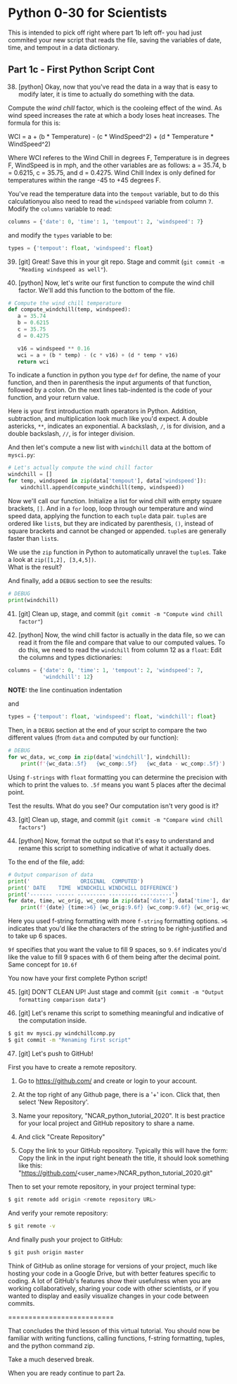 Python 0-30 for Scientists
==========================

This is intended to pick off right where part 1b left off- you 
had just commited your new script that reads the file, saving 
the variables of date, time, and tempout in a data dictionary.

Part 1c - First Python Script Cont
--------------------------------------

38. [python] Okay, now that you've read the data in a way that
   is easy to modify later, it is time to actually do something 
   with the data.
   
   Compute the *wind chill* factor, which is the cooleing 
   effect of the wind. As wind speed increases the rate at 
   which a body loses heat increases. The formula for this is:
   
   WCI = a + (b * Temperature) - (c * WindSpeed^2) + 
      (d * Temperature * WindSpeed^2)

   Where WCI referes to the Wind Chill in degrees F, 
   Temperature is in degrees F, WindSpeed is in mph, and the 
   other variables are as follows: a = 35.74, b = 0.6215, 
   c = 35.75, and d = 0.4275. Wind Chill Index is only 
   defined for temperatures within the range -45 to +45 degrees F. 
   
   You've read the temperature data into the `tempout` variable, 
   but to do this calculationyou also need
   to read the `windspeed` variable from column `7`.  
   Modify the `columns` variable to read:
   
   ```python
   columns = {'date': 0, 'time': 1, 'tempout': 2, 'windspeed': 7}
   ```
   
   and modify the `types` variable to be:
   
   ```python
   types = {'tempout': float, 'windspeed': float}
   ```

39. [git] Great!  Save this in your git repo.  Stage and
   commit (`git commit -m "Reading windspeed as well"`).

40. [python] Now, let's write our first function to compute
   the wind chill factor.  We'll add this function to the
   bottom of the file.
   
   ```python
   # Compute the wind chill temperature
   def compute_windchill(temp, windspeed):
      a = 35.74
      b = 0.6215
      c = 35.75
      d = 0.4275

      v16 = windspeed ** 0.16
      wci = a + (b * temp) - (c * v16) + (d * temp * v16)
      return wci
   ```
   
   To indicate a function in python you type `def` for define, 
   the name of your function, and then in parenthesis the 
   input arguments of that function, followed by a colon. 
   On the next lines tab-indented is the code of your 
   function, and your return value.

   Here is your first introduction math operators in Python. 
   Addition, subtraction, and multiplication look much like 
   you'd expect. A double astericks, `**`, indicates an 
   exponential. A backslash, `/`, is for division, and a 
   double backslash, `//`, is for integer division.
   
   And then let's compute a new list with `windchill` data at
   the bottom of `mysci.py`:
   
   ```python
   # Let's actually compute the wind chill factor
   windchill = []
   for temp, windspeed in zip(data['tempout'], data['windspeed']):
       windchill.append(compute_windchill(temp, windspeed))
   ```
   
   Now we'll call our function. Initialize a list for wind 
   chill with empty square brackets, `[]`. And in a `for` 
   loop, loop through our temperature and wind speed data, 
   applying the function to each `tuple` data pair. `tuple`s 
   are ordered like `list`s, but they are indicated by 
   parenthesis, `()`, instead of square brackets and cannot 
   be changed or appended. `tuple`s are generally faster 
   than `list`s.
   
   We use the `zip` function in Python to automatically 
   unravel the `tuple`s. Take a look at `zip([1,2], [3,4,5])`.  
   What is the result?

   And finally, add a `DEBUG` section to see the
   results:
   
   ```python
   # DEBUG
   print(windchill)
   ```

41. [git] Clean up, stage, and commit (`git commit -m "Compute wind chill factor"`)

42. [python] Now, the wind chill factor is actually in the data 
   file, so we can read it from the file and compare that 
   value to our computed values.  To do this, we need to read 
   the `windchill` from column 12 as a `float`:
   Edit the columns and types dictionaries:

   ```python
   columns = {'date': 0, 'time': 1, 'tempout': 2, 'windspeed': 7,
              'windchill': 12}
   ```
   
   **NOTE:** the line continuation indentation
   
   and
   
   ```python
   types = {'tempout': float, 'windspeed': float, 'windchill': float}
   ```
   
   Then, in a `DEBUG` section at the end of your script to 
   compare the two different values (from `data` and computed 
   by our function):
   
   ```python
   # DEBUG
   for wc_data, wc_comp in zip(data['windchill'], windchill):
       print(f'{wc_data:.5f}   {wc_comp:.5f}   {wc_data - wc_comp:.5f}')
   ```
   
   Using `f-strings` with `float` formatting you can determine 
   the precision with which to print the values to. `.5f` 
   means you want 5 places after the decimal point. 
   
   Test the results.  What do you see?  Our computation isn't 
   very good is it?

43. [git] Clean up, stage, and commit (`git commit -m "Compare wind chill factors"`)

44. [python] Now, format the output so that it's easy to 
   understand and rename this script to something indicative 
   of what it actually does.
   
   To the end of the file, add:
   
   ```python
   # Output comparison of data
   print('                ORIGINAL  COMPUTED')
   print(' DATE    TIME  WINDCHILL WINDCHILL DIFFERENCE')
   print('------- ------ --------- --------- ----------')
   for date, time, wc_orig, wc_comp in zip(data['date'], data['time'], data['windchill'], windchill):
       print(f'{date} {time:>6} {wc_orig:9.6f} {wc_comp:9.6f} {wc_orig-wc_comp:10.6f}')
   ```
   
   Here you used f-string formatting with more `f-string` 
   formatting options. `>6` indicates that you'd like the 
   characters of the string to be right-justified and to take 
   up 6 spaces. 
   
   `9f` specifies that you want the value to fill 9 spaces, 
   so `9.6f` indicates you'd like the value to fill 
   9 spaces with 6 of them being after the decimal point. 
   Same concept for `10.6f`
   
   You now have your first complete Python script! 

45. [git] DON'T CLEAN UP!  Just stage and commit
   (`git commit -m "Output formatting comparison data"`)

46. [git] Let's rename this script to something meaningful and 
   indicative of the computation inside.

   ```bash
   $ git mv mysci.py windchillcomp.py
   $ git commit -m "Renaming first script"
   ```

47. [git] Let's push to GitHub!
   
   First you have to create a remote repository.
   
   1. Go to https://github.com/ and create or login to your 
   account.

   2. At the top right of any Github page, there is a '+' icon. 
   Click that, then select 'New Repository'.

   3. Name your repository, "NCAR_python_tutorial_2020". 
   It is best practice for your local project and GitHub 
   repository to share a name.

   4. And click "Create Repository" 

   5. Copy the link to your GitHub repository. Typically this 
   will have the form: Copy the link in the input right beneath 
   the title, it should look something like this: 
   "https://github.com/<user_name>/NCAR_python_tutorial_2020.git"

   Then to set your remote repository, in your project terminal type:

   ```bash
   $ git remote add origin <remote repository URL>
   ```

   And verify your remote repository:

   ```bash
   $ git remote -v
   ```
   
   And finally push your project to GitHub:

   ```bash
   $ git push origin master
   ```

   Think of GitHub as online storage for versions of your 
   project, much like hosting your code in a Google Drive, 
   but with better features specific to coding. A lot of 
   GitHub's features show their usefulness when you are 
   working collaboratively, sharing your code with other 
   scientists, or if you wanted to display and easily 
   visualize changes in your code between commits. 
   
==========================

That concludes the third lesson of this virtual tutorial. 
You should now be familiar with writing functions, calling 
functions, f-string formatting, tuples, and the python 
command zip.

Take a much deserved break.

When you are ready continue to part 2a.